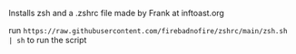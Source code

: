Installs zsh and a .zshrc file made by Frank at inftoast.org

run `https://raw.githubusercontent.com/firebadnofire/zshrc/main/zsh.sh | sh` to run the script 
